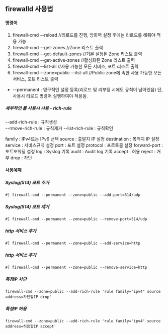 ## firewalld 사용법
#### 명령어
1. firewall-cmd --reload      //리로드를 진행, 방화벽 설정 후에는 리로드를 해줘야 적용 가능
2. firewall-cmd --get-zones   //Zone 리스트 출력
3. firewall-cmd --get-default-zones   //기본 설정된 Zone 리스트 출력
4. firewall-cmd --get-active-zones   //활성화된 Zone 리스트 출력
5. firewall-cmd --list-all    //사용 가능한 모든 서비스, 포트 리스트 출력
6. firewall-cmd --zone=public --ilst-all   //Public zone에 속한 사용 가능한 모든 서비스, 포트 리스트 출력

* --permanent : 영구적인 설정 등록(리로드 및 리부팅 시에도 규칙이 남아있음) 단, 사용시 리로드 명령어 실행하여야 적용됨.  
##### 세부적인 룰 사용시 사용 - rich-rule
--add-rich-rule : 규칙생성   
--rmove-rich-rule : 규칙제거 
--list-rich-rule : 규칙확인

family : IPv4또는 IPv6 선택
source : 출발지 IP 설정
destination : 목적지 IP 설정
service : 서비스규칙 설정
port : 포트 설정
protocol : 프로토콜 설정
forward-port : 포트포워딩 설정
log : Syslog 기록
audit : Audit log 기록
accept : 허용
reject : 거부
drop : 차단


#### 사용예제
##### Syslog(514) 포트 추가
```
#] firewall-cmd --permanent --zone=public --add-port=514/udp
```
##### Syslog(514) 포트 제거
```
#] firewall-cmd --permanent --zone=public --remove-port=514/udp
```
##### http 서비스 추가
```
#] firewall-cmd --permanent --zone=public --add-service=http
```
##### http 서비스 추가
```
#] firewall-cmd --permanent --zone=public --remove-service=http
```
##### 특정IP 차단
```
firewall-cmd --zone=public --add-rich-rule 'rule family="ipv4" source address=차단할IP drop'
```
##### 특정IP 허용
```
firewall-cmd --zone=public --add-rich-rule 'rule family="ipv4" source address=허용할IP accept'
```
